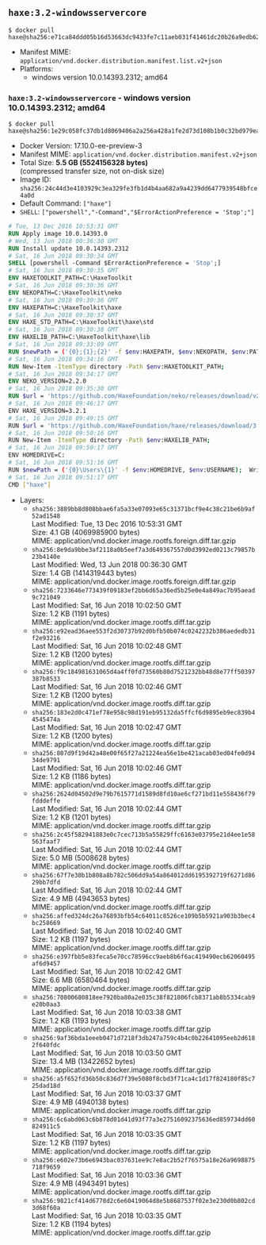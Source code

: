 ## `haxe:3.2-windowsservercore`

```console
$ docker pull haxe@sha256:e71ca84ddd05b16d53663dc9433fe7c11aeb031f41461dc20b26a9edb62b81cb
```

-	Manifest MIME: `application/vnd.docker.distribution.manifest.list.v2+json`
-	Platforms:
	-	windows version 10.0.14393.2312; amd64

### `haxe:3.2-windowsservercore` - windows version 10.0.14393.2312; amd64

```console
$ docker pull haxe@sha256:1e29c058fc37db1d8069406a2a256a428a1fe2d73d108b1b0c32bd979eac813d
```

-	Docker Version: 17.10.0-ee-preview-3
-	Manifest MIME: `application/vnd.docker.distribution.manifest.v2+json`
-	Total Size: **5.5 GB (5524156328 bytes)**  
	(compressed transfer size, not on-disk size)
-	Image ID: `sha256:24c44d3e4103929c3ea329fe3fb1d4b4aa682a9a4239dd6477939548bfce4a0d`
-	Default Command: `["haxe"]`
-	`SHELL`: `["powershell","-Command","$ErrorActionPreference = 'Stop';"]`

```dockerfile
# Tue, 13 Dec 2016 10:53:31 GMT
RUN Apply image 10.0.14393.0
# Wed, 13 Jun 2018 00:36:30 GMT
RUN Install update 10.0.14393.2312
# Sat, 16 Jun 2018 09:30:34 GMT
SHELL [powershell -Command $ErrorActionPreference = 'Stop';]
# Sat, 16 Jun 2018 09:30:35 GMT
ENV HAXETOOLKIT_PATH=C:\HaxeToolkit
# Sat, 16 Jun 2018 09:30:36 GMT
ENV NEKOPATH=C:\HaxeToolkit\neko
# Sat, 16 Jun 2018 09:30:36 GMT
ENV HAXEPATH=C:\HaxeToolkit\haxe
# Sat, 16 Jun 2018 09:30:37 GMT
ENV HAXE_STD_PATH=C:\HaxeToolkit\haxe\std
# Sat, 16 Jun 2018 09:30:38 GMT
ENV HAXELIB_PATH=C:\HaxeToolkit\haxe\lib
# Sat, 16 Jun 2018 09:33:09 GMT
RUN $newPath = ('{0};{1};{2}' -f $env:HAXEPATH, $env:NEKOPATH, $env:PATH); 	Write-Host ('Updating PATH: {0}' -f $newPath); 	[Environment]::SetEnvironmentVariable('PATH', $newPath, [EnvironmentVariableTarget]::Machine);
# Sat, 16 Jun 2018 09:34:16 GMT
RUN New-Item -ItemType directory -Path $env:HAXETOOLKIT_PATH;
# Sat, 16 Jun 2018 09:34:17 GMT
ENV NEKO_VERSION=2.2.0
# Sat, 16 Jun 2018 09:35:30 GMT
RUN $url = 'https://github.com/HaxeFoundation/neko/releases/download/v2-2-0/neko-2.2.0-win.zip'; 	Write-Host ('Downloading {0} ...' -f $url); 	[Net.ServicePointManager]::SecurityProtocol = [Net.SecurityProtocolType]::Tls12; 	Invoke-WebRequest -Uri $url -OutFile 'neko.zip'; 		Write-Host 'Verifying sha256 (93d7ca96698a6825f38ca8eea49e2e6b691c0849270174f6c1bd531290db8d69) ...'; 	if ((Get-FileHash neko.zip -Algorithm sha256).Hash -ne '93d7ca96698a6825f38ca8eea49e2e6b691c0849270174f6c1bd531290db8d69') { 		Write-Host 'FAILED!'; 		exit 1; 	}; 		Write-Host 'Expanding ...'; 	New-Item -ItemType directory -Path tmp; 	Expand-Archive -Path neko.zip -DestinationPath tmp; 	if (Test-Path tmp\neko.exe) { Move-Item tmp $env:NEKOPATH } 	else { Move-Item (Resolve-Path tmp\neko* | Select -ExpandProperty Path) $env:NEKOPATH }; 		Write-Host 'Removing ...'; 	Remove-Item -Path neko.zip, tmp -Force -Recurse -ErrorAction Ignore; 		Write-Host 'Verifying install ...'; 	Write-Host '  neko -version'; neko -version; 		Write-Host 'Complete.';
# Sat, 16 Jun 2018 09:46:17 GMT
ENV HAXE_VERSION=3.2.1
# Sat, 16 Jun 2018 09:49:15 GMT
RUN $url = 'https://github.com/HaxeFoundation/haxe/releases/download/3.2.1/haxe-3.2.1-win.zip'; 	Write-Host ('Downloading {0} ...' -f $url); 	[Net.ServicePointManager]::SecurityProtocol = [Net.SecurityProtocolType]::Tls12; 	Invoke-WebRequest -Uri $url -OutFile haxe.zip; 		Write-Host 'Verifying sha256 (af57d42ca474bba826426e9403b2cb21c210d56addc8bbc0e8fafa88b3660db3) ...'; 	if ((Get-FileHash haxe.zip -Algorithm sha256).Hash -ne 'af57d42ca474bba826426e9403b2cb21c210d56addc8bbc0e8fafa88b3660db3') { 		Write-Host 'FAILED!'; 		exit 1; 	}; 		Write-Host 'Expanding ...'; 	New-Item -ItemType directory -Path tmp; 	Expand-Archive -Path haxe.zip -DestinationPath tmp; 	if (Test-Path tmp\haxe.exe) { Move-Item tmp $env:HAXEPATH } 	else { Move-Item (Resolve-Path tmp\haxe* | Select -ExpandProperty Path) $env:HAXEPATH }; 		Write-Host 'Removing ...'; 	Remove-Item -Path haxe.zip, tmp -Force -Recurse -ErrorAction Ignore; 		Write-Host 'Verifying install ...'; 	Write-Host '  haxe -version'; haxe -version; 		Write-Host 'Complete.';
# Sat, 16 Jun 2018 09:50:16 GMT
RUN New-Item -ItemType directory -Path $env:HAXELIB_PATH;
# Sat, 16 Jun 2018 09:50:17 GMT
ENV HOMEDRIVE=C:
# Sat, 16 Jun 2018 09:51:16 GMT
RUN $newPath = ('{0}\Users\{1}' -f $env:HOMEDRIVE, $env:USERNAME); 	Write-Host ('Updating HOMEPATH: {0}' -f $newPath); 	[Environment]::SetEnvironmentVariable('HOMEPATH', $newPath, [EnvironmentVariableTarget]::Machine);
# Sat, 16 Jun 2018 09:51:17 GMT
CMD ["haxe"]
```

-	Layers:
	-	`sha256:3889bb8d808bbae6fa5a33e07093e65c31371bcf9e4c38c21be6b9af52ad1548`  
		Last Modified: Tue, 13 Dec 2016 10:53:31 GMT  
		Size: 4.1 GB (4069985900 bytes)  
		MIME: application/vnd.docker.image.rootfs.foreign.diff.tar.gzip
	-	`sha256:8e9da9bbe3af2118a0b5eef7a3d649367557d0d3992ed0213c79857b23b4140e`  
		Last Modified: Wed, 13 Jun 2018 00:36:30 GMT  
		Size: 1.4 GB (1414319443 bytes)  
		MIME: application/vnd.docker.image.rootfs.foreign.diff.tar.gzip
	-	`sha256:7233646e773439f09183ef2bb6d65a36ed5b25e0e4a849ac7b95aead9c721049`  
		Last Modified: Sat, 16 Jun 2018 10:02:50 GMT  
		Size: 1.2 KB (1191 bytes)  
		MIME: application/vnd.docker.image.rootfs.diff.tar.gzip
	-	`sha256:e92ead36aee553f2d30737b92d0bfb50b074c0242232b386aededb31f2e93216`  
		Last Modified: Sat, 16 Jun 2018 10:02:48 GMT  
		Size: 1.2 KB (1200 bytes)  
		MIME: application/vnd.docker.image.rootfs.diff.tar.gzip
	-	`sha256:f9c184981631065d4a4ff0fd73560b80d7521232bb48d8e77ff50397387b8533`  
		Last Modified: Sat, 16 Jun 2018 10:02:46 GMT  
		Size: 1.2 KB (1200 bytes)  
		MIME: application/vnd.docker.image.rootfs.diff.tar.gzip
	-	`sha256:183e2d0c471ef78e958c98d191eb95132da5ffcf6d9895eb9ec839b44545474a`  
		Last Modified: Sat, 16 Jun 2018 10:02:47 GMT  
		Size: 1.2 KB (1200 bytes)  
		MIME: application/vnd.docker.image.rootfs.diff.tar.gzip
	-	`sha256:807d9f19d42a48e00f65f27a21224ea56e1be421acab03ed04fe0d9434de9791`  
		Last Modified: Sat, 16 Jun 2018 10:02:46 GMT  
		Size: 1.2 KB (1186 bytes)  
		MIME: application/vnd.docker.image.rootfs.diff.tar.gzip
	-	`sha256:2624d04502d9e79b7615771d1589d8fd10ae6cf271bd11e558436f79fdddeffe`  
		Last Modified: Sat, 16 Jun 2018 10:02:44 GMT  
		Size: 1.2 KB (1201 bytes)  
		MIME: application/vnd.docker.image.rootfs.diff.tar.gzip
	-	`sha256:2c45f582941883e0c7cec713b5a55829ffc6163e03795e21d4ee1e58563faaf7`  
		Last Modified: Sat, 16 Jun 2018 10:02:44 GMT  
		Size: 5.0 MB (5008628 bytes)  
		MIME: application/vnd.docker.image.rootfs.diff.tar.gzip
	-	`sha256:67f7e30b1b808a8b782c506dd9a54a864012dd6195392719f6271d8629bb7dfd`  
		Last Modified: Sat, 16 Jun 2018 10:02:44 GMT  
		Size: 4.9 MB (4943653 bytes)  
		MIME: application/vnd.docker.image.rootfs.diff.tar.gzip
	-	`sha256:affed324dc26a76893bfb54c64011c8526ce109b5b5921a903b3bec4bc258669`  
		Last Modified: Sat, 16 Jun 2018 10:02:40 GMT  
		Size: 1.2 KB (1197 bytes)  
		MIME: application/vnd.docker.image.rootfs.diff.tar.gzip
	-	`sha256:e397fbb5e83feca5e70cc78596cc9aeb8b6f6ac419490ecb62060495af6d9457`  
		Last Modified: Sat, 16 Jun 2018 10:02:42 GMT  
		Size: 6.6 MB (6580464 bytes)  
		MIME: application/vnd.docker.image.rootfs.diff.tar.gzip
	-	`sha256:70800680818ee7920ba80a2e035c38f821806fcb8371ab8b5334cab9e20b0aa3`  
		Last Modified: Sat, 16 Jun 2018 10:03:38 GMT  
		Size: 1.2 KB (1193 bytes)  
		MIME: application/vnd.docker.image.rootfs.diff.tar.gzip
	-	`sha256:9af36bda1eeeb0471d7218f3db247a759c4b4c0b22641095eeb2d6182f640fdc`  
		Last Modified: Sat, 16 Jun 2018 10:03:50 GMT  
		Size: 13.4 MB (13422652 bytes)  
		MIME: application/vnd.docker.image.rootfs.diff.tar.gzip
	-	`sha256:a5f652fd36b50c836d7f39e5080f8cbd3f71ca4c1d17f824180f85c725dad18d`  
		Last Modified: Sat, 16 Jun 2018 10:03:37 GMT  
		Size: 4.9 MB (4940138 bytes)  
		MIME: application/vnd.docker.image.rootfs.diff.tar.gzip
	-	`sha256:6c6abd063c6b878d01d41d93f77a3e27516092375636ed859734dd60824911c5`  
		Last Modified: Sat, 16 Jun 2018 10:03:35 GMT  
		Size: 1.2 KB (1197 bytes)  
		MIME: application/vnd.docker.image.rootfs.diff.tar.gzip
	-	`sha256:e602e73b6e6943bac037631ee9c7e8ac2b52f76575a18e26a9698875718f9659`  
		Last Modified: Sat, 16 Jun 2018 10:03:36 GMT  
		Size: 4.9 MB (4943491 bytes)  
		MIME: application/vnd.docker.image.rootfs.diff.tar.gzip
	-	`sha256:9821cf414d6778d2c6e60419064d8e5b8687537f02e3e230d0b802cd3d68f60a`  
		Last Modified: Sat, 16 Jun 2018 10:03:35 GMT  
		Size: 1.2 KB (1194 bytes)  
		MIME: application/vnd.docker.image.rootfs.diff.tar.gzip
